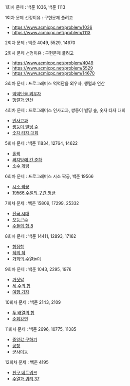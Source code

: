 1회차 문제 : 백준 1036, 백준 1113

1회차 문제 선정이유 : 구현문제 풀려고

- https://www.acmicpc.net/problem/1036
- https://www.acmicpc.net/problem/1113

2회차 문제 : 백준 4049, 5529, 14670

2회차 문제 선정이유 : 구현문제 풀려고

- https://www.acmicpc.net/problem/4049
- https://www.acmicpc.net/problem/5529
- https://www.acmicpc.net/problem/14670

3회차 문제 : 프로그래머스 억억단을 외우자, 행렬과 연산

- [억억단을 외우자](https://school.programmers.co.kr/learn/courses/30/lessons/138475)
- [행렬과 연산](https://school.programmers.co.kr/learn/courses/30/lessons/118670)

4회차 문제 : 프로그래머스 인사고과, 쌍둥이 빌딩 숲, 숫자 타자 대회

- [인사고과](https://school.programmers.co.kr/learn/courses/30/lessons/152995)
- [쌍둥이 빌딩 숲](https://school.programmers.co.kr/learn/courses/30/lessons/140105)
- [숫자 타자 대회](https://school.programmers.co.kr/learn/courses/30/lessons/136797)

5회차 문제 : 백준 11834, 12764, 14622

- [홀짝](https://www.acmicpc.net/problem/11834)
- [싸지방에 간 준하](https://www.acmicpc.net/problem/12764)
- [소수 게임](https://www.acmicpc.net/problem/14622)

6회차 문제 : 프로그래머스 시소 짝궁, 백준 19566

- [시소 짝꿍](https://school.programmers.co.kr/learn/courses/30/lessons/152996)
- [19566 수열의 구간 평균](https://www.acmicpc.net/problem/19566)

7회차 문제 : 백준 15809, 17299, 25332

- [전국 시대](https://www.acmicpc.net/problem/15809)
- [오등큰수](https://www.acmicpc.net/problem/17299)
- [수들의 합 8](https://www.acmicpc.net/problem/25332)

8회차 문제 : 백준 14411, 12893, 17162

- [합집합](https://www.acmicpc.net/problem/14411)
- [적의 적](https://www.acmicpc.net/problem/12893)
- [가희의 수열놀이](https://www.acmicpc.net/problem/17162)

9회차 문제 : 백준 1043, 2295, 1976

- [거짓말](https://www.acmicpc.net/problem/1043)
- [세 수의 합](https://www.acmicpc.net/problem/2295)
- [여행 가자](https://www.acmicpc.net/problem/1976)

10회차 문제 : 백준 2143, 2109

- [두 배열의 합](https://www.acmicpc.net/problem/2143)
- [순회강연](https://www.acmicpc.net/problem/2109)

11회차 문제 : 백준 2696, 10775, 11085

- [중앙값 구하기](https://www.acmicpc.net/problem/2696)
- [공항](https://www.acmicpc.net/problem/10775)
- [군사이동](https://www.acmicpc.net/problem/11085)

12회차 문제 : 백준 4195

- [친구 네트워크](https://www.acmicpc.net/problem/4195)
- [수열과 쿼리 37](https://www.acmicpc.net/problem/18436)